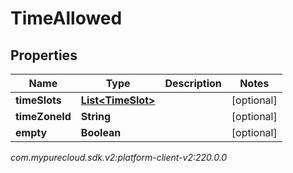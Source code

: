 # TimeAllowed


## Properties

| Name | Type | Description | Notes |
| ------------ | ------------- | ------------- | ------------- |
| **timeSlots** | [**List&lt;TimeSlot&gt;**](TimeSlot) |  |  [optional] |
| **timeZoneId** | **String** |  |  [optional] |
| **empty** | **Boolean** |  |  [optional] |




_com.mypurecloud.sdk.v2:platform-client-v2:220.0.0_
